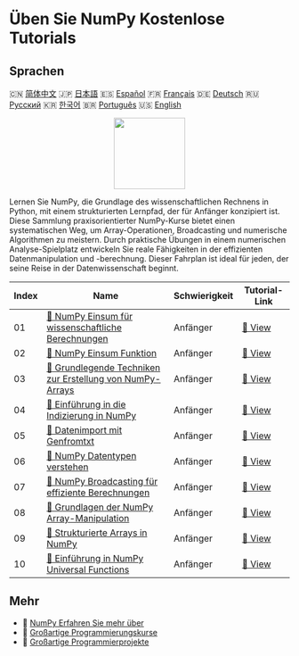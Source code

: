 # Üben Sie NumPy Kostenlose Tutorials

## Sprachen

🇨🇳 [简体中文](README_zh.md) 🇯🇵 [日本語](README_ja.md) 🇪🇸 [Español](README_es.md) 🇫🇷 [Français](README_fr.md) 🇩🇪 [Deutsch](README_de.md) 🇷🇺 [Русский](README_ru.md) 🇰🇷 [한국어](README_ko.md) 🇧🇷 [Português](README_pt.md) 🇺🇸 [English](README.md) 

<div align="center">
<img width="128px" src="https://file.labex.io/path/gdqX0QgXsYjL.png">
</div>

Lernen Sie NumPy, die Grundlage des wissenschaftlichen Rechnens in Python, mit einem strukturierten Lernpfad, der für Anfänger konzipiert ist. Diese Sammlung praxisorientierter NumPy-Kurse bietet einen systematischen Weg, um Array-Operationen, Broadcasting und numerische Algorithmen zu meistern. Durch praktische Übungen in einem numerischen Analyse-Spielplatz entwickeln Sie reale Fähigkeiten in der effizienten Datenmanipulation und -berechnung. Dieser Fahrplan ist ideal für jeden, der seine Reise in der Datenwissenschaft beginnt.

|   Index | Name                                                                                                                                 | Schwierigkeit   | Tutorial-Link                                                                             |
|---------|--------------------------------------------------------------------------------------------------------------------------------------|-----------------|-------------------------------------------------------------------------------------------|
|      01 | [📖 NumPy Einsum für wissenschaftliche Berechnungen](https://labex.io/de/tutorials/numpy-numpy-einsum-for-scientific-computing-4991) | Anfänger        | [🔗 View](https://labex.io/de/tutorials/numpy-numpy-einsum-for-scientific-computing-4991) |
|      02 | [📖 NumPy Einsum Funktion](https://labex.io/de/tutorials/numpy-numpy-einsum-function-8001)                                           | Anfänger        | [🔗 View](https://labex.io/de/tutorials/numpy-numpy-einsum-function-8001)                 |
|      03 | [📖 Grundlegende Techniken zur Erstellung von NumPy-Arrays](https://labex.io/de/tutorials/numpy-numpy-array-creation-596338)         | Anfänger        | [🔗 View](https://labex.io/de/tutorials/numpy-numpy-array-creation-596338)                |
|      04 | [📖 Einführung in die Indizierung in NumPy](https://labex.io/de/tutorials/numpy-numpy-indexing-on-ndarrays-596339)                   | Anfänger        | [🔗 View](https://labex.io/de/tutorials/numpy-numpy-indexing-on-ndarrays-596339)          |
|      05 | [📖 Datenimport mit Genfromtxt](https://labex.io/de/tutorials/numpy-numpy-io-genfromtxt-596340)                                      | Anfänger        | [🔗 View](https://labex.io/de/tutorials/numpy-numpy-io-genfromtxt-596340)                 |
|      06 | [📖 NumPy Datentypen verstehen](https://labex.io/de/tutorials/numpy-numpy-data-types-596341)                                         | Anfänger        | [🔗 View](https://labex.io/de/tutorials/numpy-numpy-data-types-596341)                    |
|      07 | [📖 NumPy Broadcasting für effiziente Berechnungen](https://labex.io/de/tutorials/numpy-numpy-broadcasting-596342)                   | Anfänger        | [🔗 View](https://labex.io/de/tutorials/numpy-numpy-broadcasting-596342)                  |
|      08 | [📖 Grundlagen der NumPy Array-Manipulation](https://labex.io/de/tutorials/numpy-numpy-copies-and-views-596343)                      | Anfänger        | [🔗 View](https://labex.io/de/tutorials/numpy-numpy-copies-and-views-596343)              |
|      09 | [📖 Strukturierte Arrays in NumPy](https://labex.io/de/tutorials/numpy-numpy-structured-arrays-596344)                               | Anfänger        | [🔗 View](https://labex.io/de/tutorials/numpy-numpy-structured-arrays-596344)             |
|      10 | [📖 Einführung in NumPy Universal Functions](https://labex.io/de/tutorials/numpy-numpy-universal-functions-596345)                   | Anfänger        | [🔗 View](https://labex.io/de/tutorials/numpy-numpy-universal-functions-596345)           |

## Mehr

- 🔗 [NumPy Erfahren Sie mehr über](https://labex.io/de/skilltrees/numpy)
- 🔗 [Großartige Programmierungskurse](https://github.com/labex-labs/awesome-programming-courses)
- 🔗 [Großartige Programmierprojekte](https://github.com/labex-labs/awesome-programming-projects)

